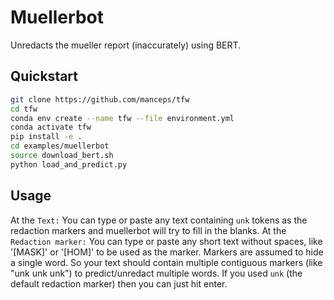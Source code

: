 # Muellerbot

Unredacts the mueller report (inaccurately) using BERT.

## Quickstart

```bash
git clone https://github.com/manceps/tfw
cd tfw
conda env create --name tfw --file environment.yml
conda activate tfw
pip install -e .
cd examples/muellerbot
source download_bert.sh
python load_and_predict.py
```

## Usage

At the `Text:` You can type or paste any text containing `unk` tokens as the redaction markers and muellerbot will try to fill in the blanks.
At the `Redaction marker:` You can type or paste any short text without spaces, like '[MASK]' or '[HOM]' to be used as the marker. Markers are assumed to hide a single word. So your text should contain multiple contiguous markers (like "unk unk unk") to predict/unredact multiple words. If you used `unk` (the default redaction marker) then you can just hit enter.
